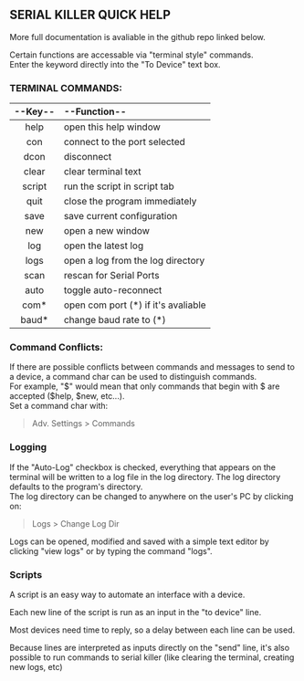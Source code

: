 ## SERIAL KILLER QUICK HELP
More full documentation is avaliable in the github repo linked below. 

Certain functions are accessable via "terminal style" commands.  
Enter the keyword directly into the "To Device" text box. 
### TERMINAL COMMANDS:  
| --Key-- | --Function-- | 
|:-------------:|:-------------|
|help|open this help window|
|con|connect to the port selected|
|dcon|disconnect|
|clear|clear terminal text|
|script|run the script in script tab|
|quit|close the program immediately|
|save|save current configuration|
|new|open a new window|
|log|open the latest log|
|logs|open a log from the log directory|
|scan|rescan for Serial Ports|
|auto|toggle auto-reconnect|
|com*|open com port (*) if it's avaliable|
|baud*|change baud rate to (*)|


### Command Conflicts: 
If there are possible conflicts between commands and messages to send to a device, a command char can be used to distinguish commands.  
For example, "$" would mean that only commands that begin with $ are accepted ($help, $new, etc...).  
Set a command char with:
> Adv. Settings > Commands

### Logging
If the "Auto-Log" checkbox is checked, everything that appears on the terminal will be written to a log file in the log directory. The log directory defaults to the program's directory.  
The log directory can be changed to anywhere on the user's PC by clicking on:
> Logs > Change Log Dir


Logs can be opened, modified and saved with a simple text editor by clicking "view logs" or by typing the command "logs". 

### Scripts 
A script is an easy way to automate an interface with a device. 

Each new line of the script is run as an input in the "to device" line.

Most devices need time to reply, so a delay between each line can be used. 

Because lines are interpreted as inputs directly on the "send" line, it's also possible to run commands to serial killer (like clearing the terminal, creating new logs, etc)



